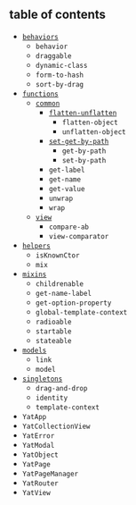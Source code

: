 ## table of contents 

* [`behaviors`](/src/behaviors)
	* `behavior`
	* `draggable`
	* `dynamic-class`
	* `form-to-hash`
	* `sort-by-drag`
* [`functions`](/src/functions)
	* [`common`](/src/functions/common)
		* [`flatten-unflatten`](/src/functions/common/flatten-unflatten)
			* `flatten-object`
			* `unflatten-object`
		* [`set-get-by-path`](/src/functions/common/set-get-by-path)
			* `get-by-path`
			* `set-by-path`
		* `get-label`
		* `get-name`
		* `get-value`
		* `unwrap`
		* `wrap`
	* [`view`](/src/functions/view)
		* `compare-ab`
		* `view-comparator`
* [`helpers`](/src/helpers)
	* `isKnownCtor`
	* `mix`
* [`mixins`](/src/mixins)
	* `childrenable`
	* `get-name-label`
	* `get-option-property`
	* `global-template-context`
	* `radioable`
	* `startable`
	* `stateable`
* [`models`](/src/models)
	* `link`
	* `model`
* [`singletons`](/src/singletons)
	* `drag-and-drop`
	* `identity`
	* `template-context`
* `YatApp`
* `YatCollectionView`
* `YatError`
* `YatModal`
* `YatObject`
* `YatPage`
* `YatPageManager`
* `YatRouter`
* `YatView`
